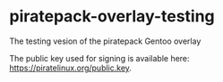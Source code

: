 piratepack-overlay-testing
==========================

The testing vesion of the piratepack Gentoo overlay

The public key used for signing is available here: https://piratelinux.org/public.key.
